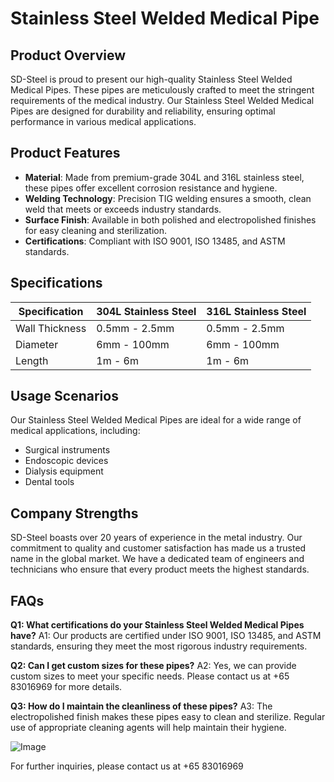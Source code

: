 # Stainless Steel Welded Medical Pipe

## Product Overview

SD-Steel is proud to present our high-quality Stainless Steel Welded Medical Pipes. These pipes are meticulously crafted to meet the stringent requirements of the medical industry. Our Stainless Steel Welded Medical Pipes are designed for durability and reliability, ensuring optimal performance in various medical applications.

## Product Features

- **Material**: Made from premium-grade 304L and 316L stainless steel, these pipes offer excellent corrosion resistance and hygiene.
- **Welding Technology**: Precision TIG welding ensures a smooth, clean weld that meets or exceeds industry standards.
- **Surface Finish**: Available in both polished and electropolished finishes for easy cleaning and sterilization.
- **Certifications**: Compliant with ISO 9001, ISO 13485, and ASTM standards.

## Specifications

| Specification | 304L Stainless Steel | 316L Stainless Steel |
|---------------|---------------------|---------------------|
| Wall Thickness | 0.5mm - 2.5mm       | 0.5mm - 2.5mm       |
| Diameter      | 6mm - 100mm         | 6mm - 100mm         |
| Length        | 1m - 6m             | 1m - 6m             |

## Usage Scenarios

Our Stainless Steel Welded Medical Pipes are ideal for a wide range of medical applications, including:

- Surgical instruments
- Endoscopic devices
- Dialysis equipment
- Dental tools

## Company Strengths

SD-Steel boasts over 20 years of experience in the metal industry. Our commitment to quality and customer satisfaction has made us a trusted name in the global market. We have a dedicated team of engineers and technicians who ensure that every product meets the highest standards.

## FAQs

**Q1: What certifications do your Stainless Steel Welded Medical Pipes have?**
A1: Our products are certified under ISO 9001, ISO 13485, and ASTM standards, ensuring they meet the most rigorous industry requirements.

**Q2: Can I get custom sizes for these pipes?**
A2: Yes, we can provide custom sizes to meet your specific needs. Please contact us at +65 83016969 for more details.

**Q3: How do I maintain the cleanliness of these pipes?**
A3: The electropolished finish makes these pipes easy to clean and sterilize. Regular use of appropriate cleaning agents will help maintain their hygiene.

![Image](https://github.com/user-attachments/assets/2567258e-e124-4816-932d-1809bd27ef0b)

For further inquiries, please contact us at +65 83016969 
